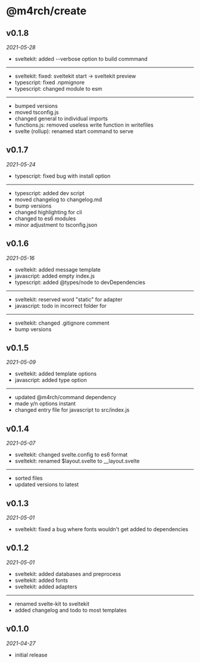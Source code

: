 # @m4rch/create

## v0.1.8

*2021-05-28*

- sveltekit: added --verbose option to build commmand

***

- sveltekit: fixed: sveltekit start -> sveltekit preview
- typescript: fixed .npmignore
- typescript: changed module to esm

***

- bumped versions
- moved tsconfig.js
- changed general to individual imports
- functions.js: removed useless write function in writefiles
- svelte (rollup): renamed start command to serve

## v0.1.7

*2021-05-24*

- typescript: fixed bug with install option

***

- typescript: added dev script
- moved changelog to changelog.md
- bump versions
- changed highlighting for cli
- changed to es6 modules
- minor adjustment to tsconfig.json

## v0.1.6

*2021-05-16*

- sveltekit: added message template
- javascript: added empty index.js
- typescript: added @types/node to devDependencies

***

- sveltekit: reserved word "static" for adapter
- javascript: todo in incorrect folder for

***

- sveltekit: changed .gitignore comment
- bump versions

## v0.1.5

*2021-05-09*

- sveltekit: added template options
- javascript: added type option

***

- updated @m4rch/command dependency
- made y/n options instant
- changed entry file for javascript to src/index.js

## v0.1.4

*2021-05-07*

- sveltekit: changed svelte.config to es6 format
- sveltekit: renamed $layout.svelte to __layout.svelte

***

- sorted files
- updated versions to latest

## v0.1.3

*2021-05-01*

- sveltekit: fixed a bug where fonts wouldn't get added to dependencies

## v0.1.2

*2021-05-01*

- sveltekit: added databases and preprocess
- sveltekit: added fonts
- sveltekit: added adapters

***

- renamed svelte-kit to sveltekit
- added changelog and todo to most templates

## v0.1.0

*2021-04-27*

- initial release

